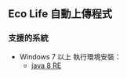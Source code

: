 Eco Life 自動上傳程式
-----

### 支援的系統
* Windows 7 以上
執行環境安裝：
  * [java 8 RE](http://javadl.oracle.com/webapps/download/AutoDL?BundleId=218830_e9e7ea248e2c4826b92b3f075a80e441)
